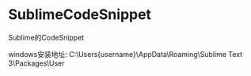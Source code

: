 # SublimeCodeSnippet
Sublime的CodeSnippet

windows安装地址: C:\Users\{username}\AppData\Roaming\Sublime Text 3\Packages\User
